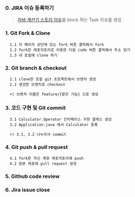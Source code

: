 
### 0. JIRA 이슈 등록하기
> [자바 계산기 스토리 이슈](https://hyosung2.atlassian.net/browse/SCRUM-1?atlOrigin=eyJpIjoiMGRjNjBkOWQxMGY0NDQxZDhlOWFkODc1MWEwZjBhMWEiLCJwIjoiaiJ9)를 block 하는 Task 이슈를 생성




### 1. Git Fork & Clone
```.git
  1.1 이 페이지 상단에 있는 fork 버튼 클릭해서 fork
  1.2 fork한 레포지토리로 이동한 다음 code 버튼 클릭해서 주소 얻기
  1.3 내 로컬에 clone 하기
```


### 2. Git branch & checkout
```.git
  2.1 clone한 로컬 git 프로젝트에서 브랜치 생성
  2.2 생성한 브랜치로 checkout

  +) 브랜치 이름은 feature/{맡은 기능} 으로 생성
```

### 3. 코드 구현 및 Git commit
```
  3.1 Calculator.Operator 인터페이스 구현 클래스 생성
  3.2 Application.java 에서 Calculator 등록

  +) 3.1, 3.2 나누어서 commit
```

### 4. Git push & pull request
```
  4.1 fork한 자신 계정 레포지토리에 push
  4.2 원본 레포에 pull request 생성
```

### 5. Github code review


### 6. Jira issue close
